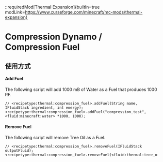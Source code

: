 ::requiredMod[Thermal Expansion]{builtIn=true modLink=https://www.curseforge.com/minecraft/mc-mods/thermal-expansion}

# Compression Dynamo / Compression Fuel

## 使用方式

#### Add Fuel

The following script will add 1000 mB of Water as a Fuel that produces 1000 RF.

```zenscript
// <recipetype:thermal:compression_fuel>.addFuel(String name, IFluidStack ingredient, int energy);
<recipetype:thermal:compression_fuel>.addFuel("compression_test", <fluid:minecraft:water> *1000, 1000);
```

#### Remove Fuel

The following script will remove Tree Oil as a Fuel.

```zenscript
// <recipetype:thermal:compression_fuel>.removeFuel(IFluidStack outputFluid);
<recipetype:thermal:compression_fuel>.removeFuel(<fluid:thermal:tree_oil>);
```
